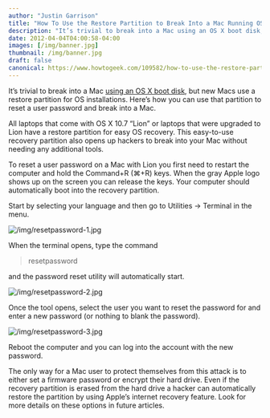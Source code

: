 ```yaml
---
author: "Justin Garrison"
title: "How To Use the Restore Partition to Break Into a Mac Running OS X Lion"
description: "It’s trivial to break into a Mac using an OS X boot disk, but new Macs use a restore"
date: 2012-04-04T04:00:58-04:00
images: [/img/banner.jpg]
thumbnail: /img/banner.jpg
draft: false
canonical: https://www.howtogeek.com/109582/how-to-use-the-restore-partition-to-break-into-a-mac-running-os-x-lion/
---
```


It’s trivial to break into a Mac [using an OS X boot disk](https://www.howtogeek.com/30983/how-to-reset-your-forgotten-mac-os-x-password/), but new Macs use a restore partition for OS installations. Here’s how you can use that partition to reset a user password and break into a Mac.

All laptops that come with OS X 10.7 “Lion” or laptops that were upgraded to Lion have a restore partition for easy OS recovery. This easy-to-use recovery partition also opens up hackers to break into your Mac without needing any additional tools.

To reset a user password on a Mac with Lion you first need to restart the computer and hold the Command+R (⌘+R) keys. When the gray Apple logo shows up on the screen you can release the keys. Your computer should automatically boot into the recovery partition.

Start by selecting your language and then go to Utilities -> Terminal in the menu.

![/img/resetpassword-1.jpg](/img/resetpassword-1.jpg)

When the terminal opens, type the command

> resetpassword

and the password reset utility will automatically start.

![/img/resetpassword-2.jpg](/img/resetpassword-2.jpg)

Once the tool opens, select the user you want to reset the password for and enter a new password (or nothing to blank the password).

![/img/resetpassword-3.jpg](/img/resetpassword-3.jpg)

Reboot the computer and you can log into the account with the new password.

The only way for a Mac user to protect themselves from this attack is to either set a firmware password or encrypt their hard drive. Even if the recovery partition is erased from the hard drive a hacker can automatically restore the partition by using Apple’s internet recovery feature. Look for more details on these options in future articles.
